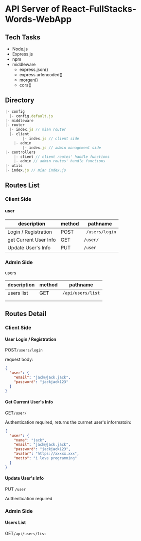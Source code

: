 # API Server of React-FullStacks-Words-WebApp

## Tech Tasks

- Node.js
- Express.js
- npm
- middleware
  - express.json()
  - express.urlencoded()
  - morgan()
  - cors()

## Directory

```js
|- config
  |- config.default.js
|- middleware
|- router
  |- index.js // mian router
  |- client
		|- index.js // client side
	|- admin
		|- index.js // admin management side
|- controllers 
	|- client // client routes' handle functions
	|- admin // admin routes' handle functions
|- utils
|- index.js // mian index.js
```

## Routes List

### Client Side

#### user

| description           | method | pathname        |
| --------------------- | ------ | --------------- |
| Login / Registration  | POST   | ` /users/login` |
| get Current User Info | GET    | `/user/`        |
| Update User's Info    | PUT    | `/user`         |

### Admin Side

users

| description | method | pathname          |
| ----------- | ------ | ----------------- |
| users list  | GET    | `/api/users/list` |
|             |        |                   |
|             |        |                   |

## Routes Detail

### Client Side

#### User Login / Registration

POST`/users/login`

request body:

```json
{
  "user": {
    "email": "jack@jack.jack",
    "password": "jackjack123"
  }
}
```

#### Get Current User's Info

GET`/user/`

Authentication required, returns the currnet user's informatoin:

```json
{
  "user": {
    "name": "jack",
    "email": "jack@jack.jack",
    "password": "jackjack123",
    "avatar": "https://xxxxx.xxx",
    "motto": "i love programming"
  }
}
```

#### Update User's Info

PUT `/user`

Authentication required

### Admin Side

#### Users List

GET`/api/users/list`
